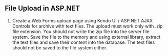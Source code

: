 ## File Upload in ASP.NET

1. Create a Web Forms upload page using Kendo UI / ASP.NET AJAX Controls for archive with text files. The upload must work only with .zip file extension. You should not write the zip file into the server file system. Save the file to the memory and using external library, extract the text files and save their content into the database. The text files should not be saved to the file system either.

